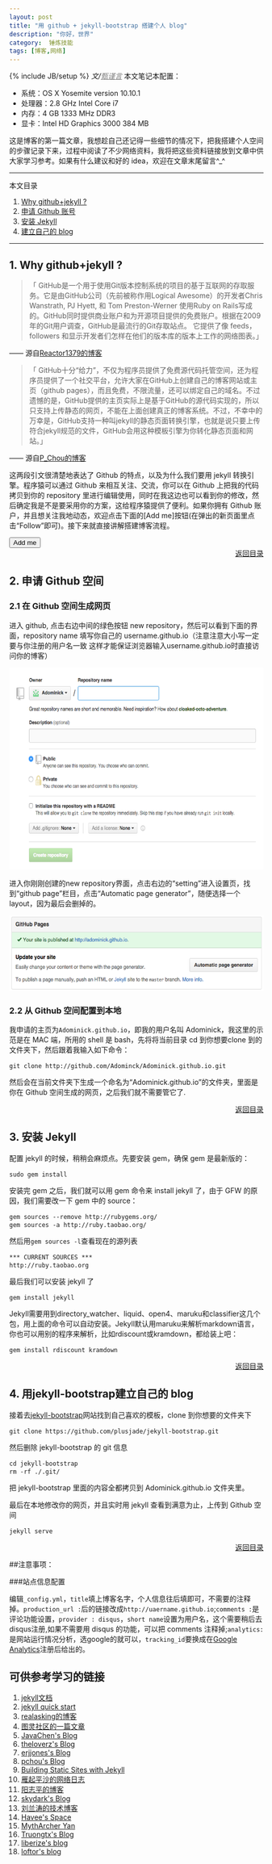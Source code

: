 ```yaml
---
layout: post
title: "用 github + jekyll-bootstrap 搭建个人 blog"
description: "你好，世界"
category:  锤炼技能 
tags: [博客,网络]
---
```

{% include JB/setup %}
_文/<a href="{{site.url}}/zcontact.html" style="color:grey">甄谨言</a>_
本文笔记本配置：

- 系统：OS X Yosemite version 10.10.1
- 处理器：2.8 GHz Intel Core i7
- 内存：4 GB 1333 MHz DDR3
- 显卡：Intel HD Graphics 3000 384 MB

 这是博客的第一篇文章，我想趁自己还记得一些细节的情况下，把我搭建个人空间的步骤记录下来，过程中阅读了不少网络资料，我将把这些<!-- more -->资料链接放到文章中供大家学习参考。如果有什么建议和好的 idea，欢迎在文章末尾留言^_^
 
 
 <a name="t"></a>
 
----------    
 本文目录    
 
1.  <a href="#t1"> Why github+jekyll ?</a>
2.  <a href="#t2"> 申请 Github 账号</a>   
3.  <a href="#t3"> 安装 Jekyll</a>    
4.  <a href="#t4"> 建立自己的 blog</a>    

----------    

## <a name="t1"></a>1. Why github+jekyll ?

> 「 GitHub是一个用于使用Git版本控制系统的项目的基于互联网的存取服务。它是由GitHub公司（先前被称作用Logical Awesome）的开发者Chris Wanstrath, PJ Hyett, 和 Tom Preston-Werner 使用Ruby on Rails写成的。GitHub同时提供商业账户和为开源项目提供的免费账户。根据在2009年的Git用户调查，GitHub是最流行的Git存取站点。
它提供了像 feeds，followers 和显示开发者们怎样在他们的版本库的版本上工作的网络图表。」

—— 源自[Reactor1379的博客](http://blog.csdn.net)

> 「 GitHub十分“给力”，不仅为程序员提供了免费源代码托管空间，还为程序员提供了一个社交平台，允许大家在GitHub上创建自己的博客网站或主页（github pages），而且免费，不限流量，还可以绑定自己的域名。不过遗憾的是，GitHub提供的主页实际上是基于GitHub的源代码实现的，所以只支持上传静态的网页，不能在上面创建真正的博客系统。不过，不幸中的万幸是，GitHub支持一种叫jekyll的静态页面转换引擎，也就是说只要上传符合jekyll规范的文件，GitHub会用这种模板引擎为你转化静态页面和网站。」

—— 源自[P_Chou的博客](http://www.pchou.info)

这两段引文很清楚地表达了 Github 的特点，以及为什么我们要用 jekyll 转换引擎。程序猿可以通过 Github 来相互关注、交流，你可以在 Github 上把我的代码拷贝到你的 repository 里进行编辑使用，同时在我这边也可以看到你的修改，然后确定我是不是要采用你的方案，这给程序猿提供了便利。如果你拥有 Github 账户，并且想关注我地动态，欢迎点击下面的[Add me]按钮(在弹出的新页面里点击“Follow”即可)。接下来就直接讲解搭建博客流程。

<form action="https://github.com/Adominick" align="left" target="_blank">
    <input class="btn" type="submit" value="Add me">
</form>

<div align="right"><a href="#t">返回目录</a></div>

## <a name="t2"></a>2. 申请 Github 空间  

### 2.1 在 Github 空间生成网页

进入 github, 点击右边中间的绿色按钮 new repository，然后可以看到下面的界面，repository name 填写你自己的 username.github.io（注意注意大小写一定要与你注册的用户名一致 这样才能保证浏览器输入username.github.io时直接访问你的博客）

<img src="/images/githubjekyll.png" height="400" width="600" />

进入你刚刚创建的new repository界面，点击右边的“setting”进入设置页，找到“github page”栏目，点击“Automatic page generator”，随便选择一个 layout，因为最后会删掉的。

<img src="/images/githubpage.png" height="150" width="600" />

### 2.2 从 Github 空间配置到本地

我申请的主页为`Adominick.github.io`，即我的用户名叫 Adominick，我这里的示范是在 MAC 端，所用的 shell 是 bash，先将将当前目录 cd 到你想要clone 到的文件夹下，然后跟着我输入如下命令：

    git clone http://github.com/Adominck/Adominick.github.io.git

然后会在当前文件夹下生成一个命名为“Adominick.github.io”的文件夹，里面是你在 Github 空间生成的网页，之后我们就不需要管它了.

<div align="right"><a href="#t">返回目录</a></div>

## <a name="t3"></a>3. 安装 Jekyll 

配置 jekyll 的时候，稍稍会麻烦点。先要安装 gem，确保 gem 是最新版的：

    sudo gem install

安装完 gem 之后，我们就可以用 gem 命令来 install jekyll 了，由于 GFW 的原因，我们需要改一下 gem 中的 source：

    gem sources --remove http://rubygems.org/
    gem sources -a http://ruby.taobao.org/
    
然后用`gem sources -l`查看现在的源列表

	*** CURRENT SOURCES ***
	http://ruby.taobao.org

最后我们可以安装 jekyll 了

	gem install jekyll

Jekyll需要用到directory_watcher、liquid、open4、maruku和classifier这几个包，用上面的命令可以自动安装。Jekyll默认用maruku来解析markdown语言，你也可以用别的程序来解析，比如rdiscount或kramdown，都给装上吧：

	gem install rdiscount kramdown

<div align="right"><a href="#t">返回目录</a></div>

## <a name="t4"></a>4. 用jekyll-bootstrap建立自己的 blog 

接着去[jekyll-bootstrap](http://jekyllbootstrap.com/)网站找到自己喜欢的模板，clone 到你想要的文件夹下

	git clone https://github.com/plusjade/jekyll-bootstrap.git

然后删除 jekyll-bootstrap 的 git 信息

	cd jekyll-bootstrap
	rm -rf ./.git/

把 jekyll-bootstrap 里面的内容全都拷贝到 Adominick.github.io 文件夹里。

最后在本地修改你的网页，并且实时用 jekyll 查看到满意为止，上传到 Github 空间

	jekyll serve

<div align="right"><a href="#t">返回目录</a></div>

##注意事项：

###站点信息配置

编辑`_config.yml`，`title`填上博客名字，个人信息往后填即可，不需要的注释掉。`production_url :`后的链接改成`http://uaername.github.io`;`comments :`是评论功能设置，`provider : disqus`，`short name`设置为用户名，这个需要稍后去disqus注册,如果不需要用 disqus 的功能，可以把 comments 注释掉;`analytics:`是网站运行情况分析，选google的就可以，`tracking_id`要换成在[Google Analytics](http://www.google.com/analytics)注册后给出的。

## 可供参考学习的链接

1. [jekyll文档](http://jekyllrb.com/docs)
2. [jekyll quick start](http://jekyllbootstrap.com/usage/jekyll-quick-start.html)
1. [realasking的博客](http://realasking.github.io/)
2. [图灵社区的一篇文章](http://www.ituring.com.cn/article/114888)
3. [JavaChen's Blog](http://blog.javachen.com/)
4. [theloverz's Blog](http://theloverz.me/)
5. [erjjones's Blog](http://erjjones.github.io/)
6. [pchou's Blog](http://www.pchou.info/)
7. [Building Static Sites with Jekyll](http://code.tutsplus.com/tutorials/building-static-sites-with-jekyll--net-22211)
8. [雁起平沙的网络日志](http://yanping.me/cn/blog/2012/03/18/github-pages-step-by-step/)
9. [阳志平的博客](http://www.yangzhiping.com/)
10. [skydark's Blog](http://blog.skydark.info/)
11. [刘兰涛的技术博客](http://blog.liulantao.com/)
12. [Havee's Space](http://havee.me/)
13. [MythArcher Yan](http://yanjunyi.com/)
14. [Truongtx's Blog](http://truongtx.me/)
15. [liberize's blog](http://liberize.me/)
16. [loftor's blog](http://loftor.com/)

